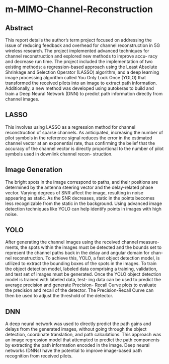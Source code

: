 # m-MIMO-Channel-Reconstruction

## Abstract
This report details the author’s term project focused on addressing the issue of reducing feedback and overhead for channel reconstruction in 5G wireless research. The project implemented advanced techniques for channel reconstruction and explored new methods to improve accu- racy and decrease run time. The project included the implementation of two existing methods: a regression-based approach using the Least Absolute Shrinkage and Selection Operator (LASSO) algorithm, and a deep learning image processing algorithm called You Only Look Once (YOLO) that transformed the received pilots into an image to extract path information. Additionally, a new method was developed using autokeras to build and train a Deep Neural Network (DNN) to predict path information directly from channel images.

## LASSO
This involves using LASSO as a regression method for channel reconstruction of sparse channels. As anticipated, increasing the number of pilot symbols in the reference signal reduces the error in the estimated channel vector at an exponential rate, thus confirming the belief that the accuracy of the channel vector is directly proportional to the number of pilot symbols used in downlink channel recon- struction.

## Image Generation
The bright spots in the image correspond to paths, and their positions are determined by the antenna steering vector and the delay-related phase vector. Varying degrees of SNR affect the image, resulting in noise appearing as static. As the SNR decreases, static in the points becomes less recognizable from the static in the background. Using advanced image detection techniques like YOLO can help identify points in images with high noise.

## YOLO
After generating the channel images using the received channel measure- ments, the spots within the images must be detected and the bounds set to represent the channel paths back in the delay and angular domain for chan- nel reconstruction. To achieve this, YOLO, a fast object detection model, is utilized to extract the bounding boxes of the spots in the images. To train the object detection model, labeled data comprising a training, validation, and test set of images must be generated. Once the YOLO object detection model is trained with labeled data, test- ing data can be used to predict the average precision and generate Precision- Recall Curve plots to evaluate the precision and recall of the detector. The Precision-Recall Curve can then be used to adjust the threshold of the detector.

## DNN
A deep neural network was used to directly predict the path gains and delays from the generated images, without going through the object detection, coordinate translation, and path calculations. This approach was an image regression model that attempted to predict the path components by extracting the path information encoded in the image. Deep neural networks (DNNs) have the potential to improve image-based path recognition from received pilots.
